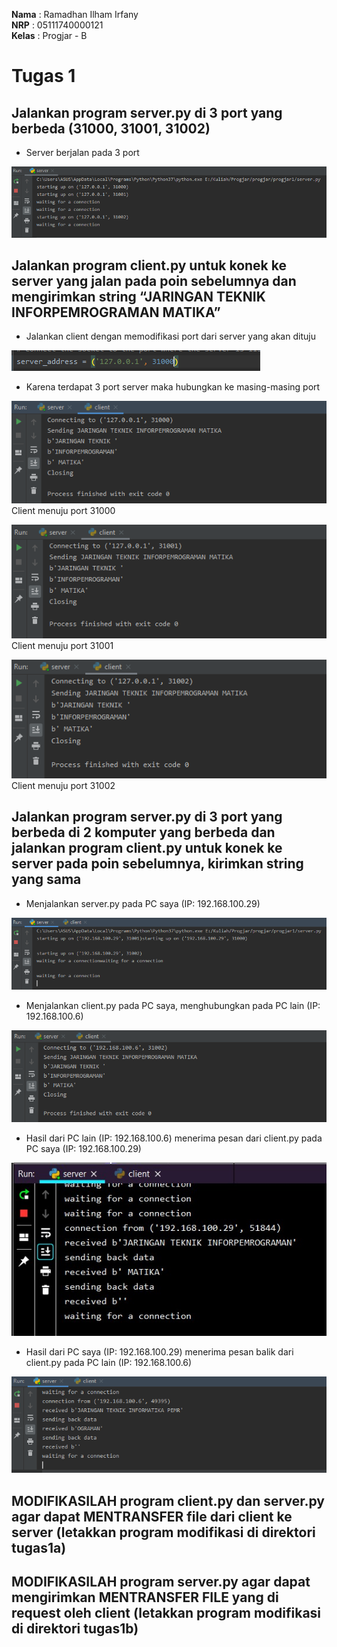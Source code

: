 **Nama**  : Ramadhan Ilham Irfany<br>
**NRP**   : 05111740000121<br>
**Kelas** : Progjar - B

# Tugas 1
## Jalankan program server.py di 3 port yang berbeda (31000, 31001, 31002)
- Server berjalan pada 3 port

![](Dokumentasi/server_3port.png)


## Jalankan program client.py untuk konek ke server yang jalan pada poin sebelumnya dan mengirimkan string “JARINGAN TEKNIK INFORPEMROGRAMAN MATIKA” 
- Jalankan client dengan memodifikasi port dari server yang akan dituju

![](Dokumentasi/adjust_port.png)

- Karena terdapat 3 port server maka hubungkan ke masing-masing port

![](Dokumentasi/client31000.png)
Client menuju port 31000

![](Dokumentasi/client31001.png)
Client menuju port 31001

![](Dokumentasi/client31002.png)
Client menuju port 31002


## Jalankan program server.py di 3 port yang berbeda di 2 komputer yang berbeda dan jalankan program client.py untuk konek ke server pada poin sebelumnya, kirimkan string yang sama

- Menjalankan server.py pada PC saya (IP: 192.168.100.29)

![](Dokumentasi/server_ip.png)

- Menjalankan client.py pada PC saya, menghubungkan pada PC lain (IP: 192.168.100.6)

![](Dokumentasi/client_ip.png)

- Hasil dari PC lain (IP: 192.168.100.6) menerima pesan dari client.py pada PC saya (IP: 192.168.100.29)

![](Dokumentasi/server_lain.jpg)

- Hasil dari PC saya (IP: 192.168.100.29) menerima pesan balik dari client.py pada PC lain (IP: 192.168.100.6)
 
 ![](Dokumentasi/server_ip_connected.png)

## MODIFIKASILAH program client.py dan server.py agar dapat MENTRANSFER file dari client ke server (letakkan program modifikasi di direktori tugas1a)


## MODIFIKASILAH program server.py agar dapat mengirimkan MENTRANSFER FILE yang di request oleh client (letakkan program modifikasi di direktori tugas1b) 
